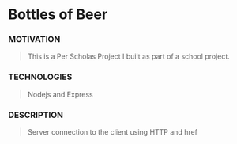 #  Bottles of Beer

### MOTIVATION

> This is a Per Scholas Project I built as part of a school project.

### TECHNOLOGIES
> Nodejs and Express

### DESCRIPTION
> Server connection to the client using HTTP and href


